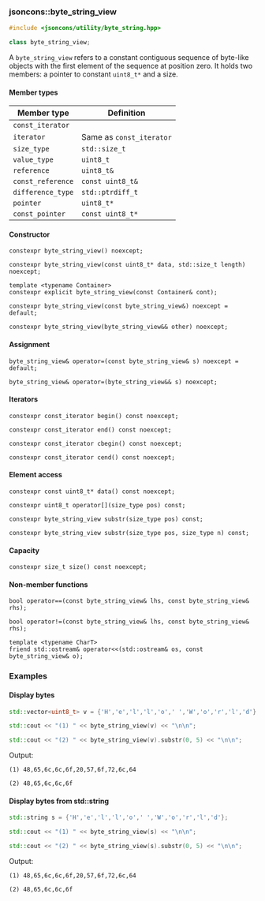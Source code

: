 ### jsoncons::byte_string_view

```cpp
#include <jsoncons/utility/byte_string.hpp>

class byte_string_view;
```
A `byte_string_view` refers to a constant contiguous sequence of byte-like objects with the first element of the sequence at position zero.
It  holds two members: a pointer to constant `uint8_t*` and a size.

#### Member types

Member type                         |Definition
------------------------------------|------------------------------
`const_iterator`|
`iterator`|Same as `const_iterator`
`size_type`|`std::size_t`
`value_type`|`uint8_t`
`reference`|`uint8_t&`
`const_reference`|`const uint8_t&`
`difference_type`|`std::ptrdiff_t`
`pointer`|`uint8_t*`
`const_pointer`|`const uint8_t*`

#### Constructor

    constexpr byte_string_view() noexcept;

    constexpr byte_string_view(const uint8_t* data, std::size_t length) noexcept;

    template <typename Container>
    constexpr explicit byte_string_view(const Container& cont); 

    constexpr byte_string_view(const byte_string_view&) noexcept = default;

    constexpr byte_string_view(byte_string_view&& other) noexcept;

#### Assignment

    byte_string_view& operator=(const byte_string_view& s) noexcept = default;

    byte_string_view& operator=(byte_string_view&& s) noexcept;

#### Iterators

    constexpr const_iterator begin() const noexcept;

    constexpr const_iterator end() const noexcept;

    constexpr const_iterator cbegin() const noexcept;

    constexpr const_iterator cend() const noexcept;

#### Element access

    constexpr const uint8_t* data() const noexcept;

    constexpr uint8_t operator[](size_type pos) const; 

    constexpr byte_string_view substr(size_type pos) const;

    constexpr byte_string_view substr(size_type pos, size_type n) const;

#### Capacity

    constexpr size_t size() const noexcept;

#### Non-member functions

    bool operator==(const byte_string_view& lhs, const byte_string_view& rhs);

    bool operator!=(const byte_string_view& lhs, const byte_string_view& rhs);

    template <typename CharT>
    friend std::ostream& operator<<(std::ostream& os, const byte_string_view& o);

### Examples

#### Display bytes

```cpp
std::vector<uint8_t> v = {'H','e','l','l','o',' ','W','o','r','l','d'};

std::cout << "(1) " << byte_string_view(v) << "\n\n";

std::cout << "(2) " << byte_string_view(v).substr(0, 5) << "\n\n";
```

Output:
```
(1) 48,65,6c,6c,6f,20,57,6f,72,6c,64

(2) 48,65,6c,6c,6f
```

#### Display bytes from std::string

```cpp
std::string s = {'H','e','l','l','o',' ','W','o','r','l','d'};

std::cout << "(1) " << byte_string_view(s) << "\n\n";

std::cout << "(2) " << byte_string_view(s).substr(0, 5) << "\n\n";
```

Output:
```
(1) 48,65,6c,6c,6f,20,57,6f,72,6c,64

(2) 48,65,6c,6c,6f
```
